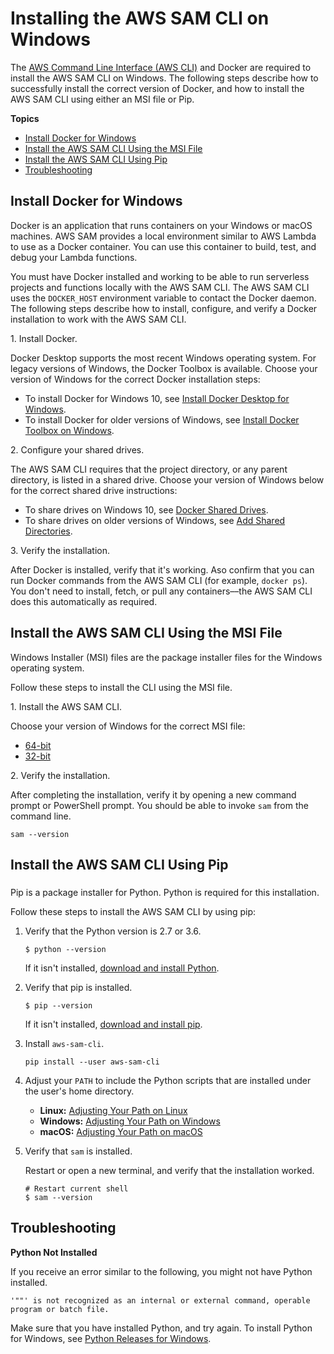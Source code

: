 # Installing the AWS SAM CLI on Windows<a name="serverless-sam-cli-install-windows"></a>

The [AWS Command Line Interface \(AWS CLI\)](https://docs.aws.amazon.com/cli/latest/userguide/installing.html) and Docker are required to install the AWS SAM CLI on Windows\. The following steps describe how to successfully install the correct version of Docker, and how to install the AWS SAM CLI using either an MSI file or Pip\. 

**Topics**
+ [Install Docker for Windows](#serverless-sam-cli-install-windows-docker)
+ [Install the AWS SAM CLI Using the MSI File](#serverless-sam-cli-install-windows-msi)
+ [Install the AWS SAM CLI Using Pip](#serverless-sam-cli-install-windows-pip)
+ [Troubleshooting](#serverless-sam-cli-install-troubleshooting-windows)

## Install Docker for Windows<a name="serverless-sam-cli-install-windows-docker"></a>

Docker is an application that runs containers on your Windows or macOS machines\. AWS SAM provides a local environment similar to AWS Lambda to use as a Docker container\. You can use this container to build, test, and debug your Lambda functions\.

You must have Docker installed and working to be able to run serverless projects and functions locally with the AWS SAM CLI\. The AWS SAM CLI uses the `DOCKER_HOST` environment variable to contact the Docker daemon\. The following steps describe how to install, configure, and verify a Docker installation to work with the AWS SAM CLI\.

1\. Install Docker\.

Docker Desktop supports the most recent Windows operating system\. For legacy versions of Windows, the Docker Toolbox is available\. Choose your version of Windows for the correct Docker installation steps:
+ To install Docker for Windows 10, see [Install Docker Desktop for Windows](https://docs.docker.com/docker-for-windows/install/)\.
+ To install Docker for older versions of Windows, see [Install Docker Toolbox on Windows](https://docs.docker.com/toolbox/toolbox_install_windows/)\.

2\. Configure your shared drives\.

The AWS SAM CLI requires that the project directory, or any parent directory, is listed in a shared drive\. Choose your version of Windows below for the correct shared drive instructions:
+ To share drives on Windows 10, see [ Docker Shared Drives](https://docs.docker.com/docker-for-windows/#shared-drives)\.
+ To share drives on older versions of Windows, see [Add Shared Directories](https://docs.docker.com/toolbox/toolbox_install_windows/#optional-add-shared-directories)\.

3\. Verify the installation\.

After Docker is installed, verify that it's working\. Aso confirm that you can run Docker commands from the AWS SAM CLI \(for example, `docker ps`\)\. You don't need to install, fetch, or pull any containers––the AWS SAM CLI does this automatically as required\.

## Install the AWS SAM CLI Using the MSI File<a name="serverless-sam-cli-install-windows-msi"></a>

Windows Installer \(MSI\) files are the package installer files for the Windows operating system\.

Follow these steps to install the CLI using the MSI file\. 

1\. Install the AWS SAM CLI\.

Choose your version of Windows for the correct MSI file:
+ [ 64\-bit](https://github.com/awslabs/aws-sam-cli/releases/latest/download/AWS_SAM_CLI_64_PY3.msi)
+ [ 32\-bit](https://github.com/awslabs/aws-sam-cli/releases/latest/download/AWS_SAM_CLI_32_PY3.msi)

2\. Verify the installation\.

After completing the installation, verify it by opening a new command prompt or PowerShell prompt\. You should be able to invoke `sam` from the command line\.

```
sam --version
```

## Install the AWS SAM CLI Using Pip<a name="serverless-sam-cli-install-windows-pip"></a>

### <a name="pip-install-instructions"></a>

Pip is a package installer for Python\. Python is required for this installation\.

Follow these steps to install the AWS SAM CLI by using pip:

1. Verify that the Python version is 2\.7 or 3\.6\.

   ```
   $ python --version
   ```

   If it isn't installed, [download and install Python](https://www.python.org/downloads/)\.

1. Verify that pip is installed\.

   ```
   $ pip --version
   ```

   If it isn't installed, [download and install pip](https://pip.pypa.io/en/stable/installing/)\.

1. Install `aws-sam-cli`\.

   ```
   pip install --user aws-sam-cli
   ```

1. Adjust your `PATH` to include the Python scripts that are installed under the user's home directory\.
   + **Linux:** [Adjusting Your Path on Linux](serverless-sam-cli-install-linux-path.md)
   + **Windows:** [Adjusting Your Path on Windows](serverless-sam-cli-install-windows-path.md)
   + **macOS:** [Adjusting Your Path on macOS](serverless-sam-cli-install-mac-path.md)

1. Verify that `sam` is installed\.

   Restart or open a new terminal, and verify that the installation worked\.

   ```
   # Restart current shell
   $ sam --version
   ```

## Troubleshooting<a name="serverless-sam-cli-install-troubleshooting-windows"></a>

**Python Not Installed**

If you receive an error similar to the following, you might not have Python installed\.

```
'""' is not recognized as an internal or external command, operable program or batch file.
```

Make sure that you have installed Python, and try again\. To install Python for Windows, see [Python Releases for Windows](https://www.python.org/downloads/windows/)\.